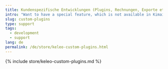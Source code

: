 ```yaml
---
title: Kundenspezifische Entwicklungen (Plugins, Rechnungen, Exporte etc.)
intro: "Want to have a special feature, which is not available in Kimai? I can develop it for you!"
slug: custom-plugins
type: support
tags:
  - development
  - support
lang: de
permalink: /de/store/keleo-custom-plugins.html
---
```


{% include store/keleo-custom-plugins.md %}
